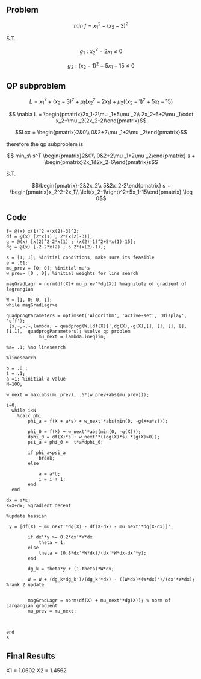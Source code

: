 
## Problem

$$ min\ f = x_1^2 +(x_2-3)^2 $$

S.T.

$$ g_1: x_2^2-2x_1 \leq 0 $$

$$ g_2: (x_2-1)^2+5x_1-15 \leq 0 $$

## QP subproblem

$$ L =  x_1^2 +(x_2-3)^2 + \mu_1( x_2^2-2x_1) + \mu_2((x_2-1)^2+5x_1-15)$$

$$ \nabla L = \begin{pmatrix}2x_1-2\mu _1+5\mu _2\\
2x_2-6+2\mu _1\cdot x_2+\mu _2(2x_2-2)\end{pmatrix}$$

$$Lxx = \begin{pmatrix}2&0\\ 
0&2+2\mu _1+2\mu _2\end{pmatrix}$$

therefore the qp subproblem is 

$$ min_s\ s^T \begin{pmatrix}2&0\\ 
0&2+2\mu _1+2\mu _2\end{pmatrix} s + \begin{pmatrix}2x_1&2x_2-6\end{pmatrix}s$$

S.T.

$$\begin{pmatrix}-2&2x_2\\
5&2x_2-2\end{pmatrix} s + \begin{pmatrix}x_2^2-2x_1\\
\left(x_2-1\right)^2+5x_1-15\end{pmatrix} \leq 0$$

## Code
```
f= @(x) x(1)^2 +(x(2)-3)^2;
df = @(x) [2*x(1) , 2*(x(2)-3)];
g = @(x) [x(2)^2-2*x(1) ; (x(2)-1)^2+5*x(1)-15];
dg = @(x) [-2 2*x(2) ; 5 2*(x(2)-1)];

X = [1; 1]; %initial conditions, make sure its feasible
e = .01;
mu_prev = [0; 0]; %initial mu's
w_prev= [0 , 0]; %initial weights for line search

magGradLagr = norm(df(X)+ mu_prev'*dg(X)) %magnitute of gradient of lagrangian

W = [1, 0; 0, 1];
while magGradLagr>e

quadprogParameters = optimset('Algorithm', 'active-set', 'Display', 'off');
 [s,~,~,~,lambda] = quadprog(W,[df(X)]',dg(X),-g(X),[], [], [], [], [1,1],  quadprogParameters); %solve qp problem
            mu_next = lambda.ineqlin;

%a= .1; %no linesearch

%linesearch

b = .8 ;
t = .1;
a =1; %initial a value
N=100;

w_next = max(abs(mu_prev), .5*(w_prev+abs(mu_prev)));

i=0;
  while i<N
    %calc phi
        phi_a = f(X + a*s) + w_next'*abs(min(0, -g(X+a*s)));
        
        phi_0 = f(X) + w_next'*abs(min(0, -g(X)));        
        dphi_0 = df(X)*s + w_next'*((dg(X)*s).*(g(X)>0));
        psi_a = phi_0 +  t*a*dphi_0;                

        if phi_a<psi_a
            break;
        else
         
            a = a*b;
            i = i + 1;
        end
  end

dx = a*s;
X=X+dx; %gradient decent

%update hessian

 y = [df(X) + mu_next'*dg(X) - df(X-dx) - mu_next'*dg(X-dx)]'; 
       
        if dx'*y >= 0.2*dx'*W*dx
            theta = 1;
        else
            theta = (0.8*dx'*W*dx)/(dx'*W*dx-dx'*y);
        end
        
        dg_k = theta*y + (1-theta)*W*dx;

        W = W + (dg_k*dg_k')/(dg_k'*dx) - ((W*dx)*(W*dx)')/(dx'*W*dx); %rank 2 update
        
   
        magGradLagr = norm(df(X) + mu_next'*dg(X)); % norm of Largangian gradient
        mu_prev = mu_next;



end
X
```

## Final Results

X1 = 1.0602
X2 = 1.4562
